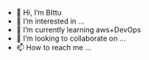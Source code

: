 - 👋 Hi, I’m BIttu
- 👀 I’m interested in ...
- 🌱 I’m currently learning aws+DevOps
- 💞️ I’m looking to collaborate on ...
- 📫 How to reach me ...

<!---
rajaaws606/rajaaws606 is a ✨ special ✨ repository because its `README.md` (this file) appears on your GitHub profile.
You can click the Preview link to take a look at your changes.
--->
